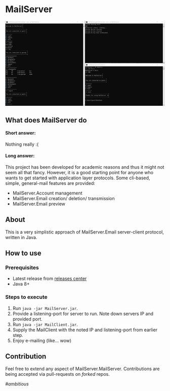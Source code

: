 # MailServer

![Screenshot of working MailServer](https://github.com/GeorgeVasiliadis/MailServer/blob/master/res/Screenshot.PNG)

## What does MailServer do
#### Short answer:
Nothing really :(
#### Long answer:
This project has been developed for academic reasons and thus it might not seem all that fancy.
However, it is a good starting point for anyone who wants to get started with application layer protocols.
Some cli-based, simple, general-mail features are provided:
- MailServer.Account management
- MailServer.Email creation/ deletion/ transmission
- MailServer.Email preview

## About
This is a very simplistic approach of MailServer.Email server-client protocol, written in Java.

## How to use
### Prerequisites
- Latest release from [releases center](https://github.com/GeorgeVasiliadis/MailServer/releases)
- Java 8+

### Steps to execute
1. Run  `java -jar MailServer.jar`.
1. Provide a listening-port for server to run. Note down servers IP and provided port.
1. Run `java -jar MailClient.jar`.
1. Supply the MailClient with the noted IP and listening-port from earlier step.
1. Enjoy e-mailing (like... wow) 

## Contribution
Feel free to extend any aspect of MailServer.MailServer. Contributions are being accepted via pull-requests on *forked* repos.

*#ambitious*
